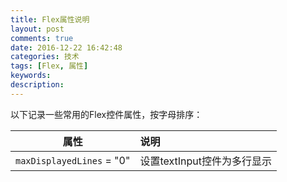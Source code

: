 ```yaml
---
title: Flex属性说明
layout: post
comments: true
date: 2016-12-22 16:42:48
categories: 技术
tags: [Flex, 属性]
keywords:
description:
---
```

以下记录一些常用的Flex控件属性，按字母排序：
<!-- more -->

| **属性**										 | **说明** |
| ---------------------------------------------	 | :------- |
| `maxDisplayedLines` = "0"                      | 设置textInput控件为多行显示